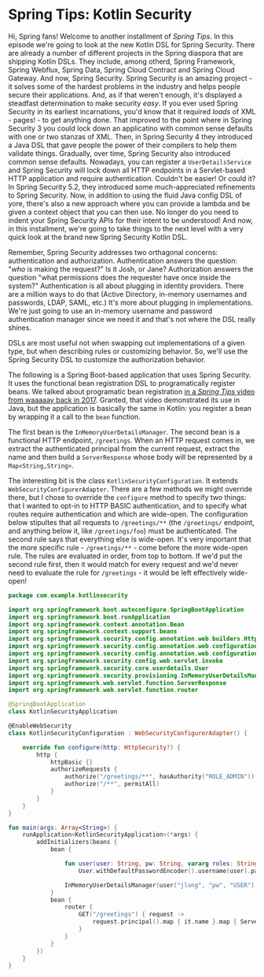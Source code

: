 # Spring Tips: Kotlin Security

Hi, Spring fans! Welcome to another installment of _Spring Tips_. In this episode we're going to look at the new Kotlin DSL for Spring Security. There are already a number of different projects in the Spring diaspora that are shipping Kotlin DSLs. They include, among otherd, Spring Framework, Spring Webflux, Spring Data, Spring Cloud Contract and Spring Cloud Gateway. And now, Spring Security. Spring Security is an amazing project - it solves some of the hardest problems in the industry and helps people secure their applications. And, as if that weren't enough, it's displayed a steadfast determination to make security _easy_. If you ever used Spring Security in its earliest incarnations, you'd know that it required _loads_ of XML - pages! - to get anything done. That improved to the point where in Spring Security 3 you could lock down an applicatino with common sense defaults with one or two stanzas of XML. Then, in Spring Security 4 they introduced a Java DSL that gave people the power of their compilers to help them validate things. Gradually, over time, Spring Security also introduced common sense defaults. Nowadays, you can register a `UserDetailsService` and Spring Security will lock down all HTTP endpoints in a Servlet-based HTTP application and require authentication. Couldn't be easier! Or could it? In Spring Security 5.2, they introduced some much-appreciated refinements to Spring Security. Now, in addition to using the fluid Java config DSL of yore, there's also a new approach where you can provide a lambda and be given a context object that you can then use. No longer do you need to indent your Spring Security APIs for their intent to be understood! And now, in this installment, we're going to take things to the next level with a very quick look at the brand new Spring Security Kotlin DSL. 

Remember, Spring Security addresses two orthagonal concerns: authentication and authorization. Authentication answers the question: "_who_ is making the request?" Is it Josh, or Jane? Authorization answers the question "what permissions does the requester have once inside the system?" Authentication is all about plugging in identity providers. There are a million ways to do that (Active Directory, in-memory usernames and passwords, LDAP, SAML, etc.) It's more about plugging in implementations. We're just going to use an in-memory username and password authentication manager since we need it and that's not where the DSL really shines. 

DSLs are most useful not when swapping out implementations of a given type, but when describing rules or customizing behavior. So, we'll use the Spring Security DSL to customize the authorization behavior. 

The following is a Spring Boot-based application that uses Spring Security. It uses the functional bean registration DSL to programatically register beans. We talked about programatic bean registration [in a _Spring Tips_ video from waaaaay back in 2017](https://spring.io/blog/2017/03/01/spring-tips-programmatic-bean-registration-in-spring-framework-5). Granted, that video demonstrated its use in Java, but the application is basically the same in Kotlin: you register a bean by wrapping it a call to the `bean` function. 

The first bean is the `InMemoryUserDetailsManager`. The second bean is a functional HTTP endpoint, `/greetings`. When an HTTP request comes in, we extract the authenticated principal from the current request, extract the name and then build a `ServerResponse` whose body will be represented by a `Map<String,String>`. 

The interesting bit is the class `KotlinSecurityConfiguration`. It extends `WebSecurityConfigurerAdapter`. There are a few methods we might override there, but I chose to override the `configure` method to specify two things: that I wanted to opt-in to HTTP BASIC authentication, and to specify what routes require authentication and which are wide-open. The configuration below stipultes that all requests to `/greetings/**` (the `/greetings/` endpoint, and anything below it, like `/greetings/foo`) must be authenticated. The second rule says that everything else is wide-open. It's very important that the more specific rule - `/greetings/**` - come before the more wide-open rule. The rules are evaluated in order, from top to bottom. If we'd put the second rule first, then it would match for every request and we'd never need to evaluate the rule for `/greetings` - it would be left effectively wide-open! 

```kotlin
package com.example.kotlinsecurity

import org.springframework.boot.autoconfigure.SpringBootApplication
import org.springframework.boot.runApplication
import org.springframework.context.annotation.Bean
import org.springframework.context.support.beans
import org.springframework.security.config.annotation.web.builders.HttpSecurity
import org.springframework.security.config.annotation.web.configuration.EnableWebSecurity
import org.springframework.security.config.annotation.web.configuration.WebSecurityConfigurerAdapter
import org.springframework.security.config.web.servlet.invoke
import org.springframework.security.core.userdetails.User
import org.springframework.security.provisioning.InMemoryUserDetailsManager
import org.springframework.web.servlet.function.ServerResponse
import org.springframework.web.servlet.function.router

@SpringBootApplication
class KotlinSecurityApplication

@EnableWebSecurity
class KotlinSecurityConfiguration : WebSecurityConfigurerAdapter() {

	override fun configure(http: HttpSecurity?) {
		http {
			httpBasic {}
			authorizeRequests {
				authorize("/greetings/**", hasAuthority("ROLE_ADMIN"))
				authorize("/**", permitAll)
			}
		}
	}
}

fun main(args: Array<String>) {
	runApplication<KotlinSecurityApplication>(*args) {
		addInitializers(beans {
			bean {

				fun user(user: String, pw: String, vararg roles: String) =
                    User.withDefaultPasswordEncoder().username(user).password(pw).roles(*roles).build()

				InMemoryUserDetailsManager(user("jlong", "pw", "USER"), user("rwinch", "pw1", "USER", "ADMIN"))
			}
			bean {
				router {
					GET("/greetings") { request ->
						request.principal().map { it.name }.map { ServerResponse.ok().body(mapOf("greeting" to "Hello, $it")) }.orElseGet { ServerResponse.badRequest().build() }
					}
				}
			}
		})
	}
}
```